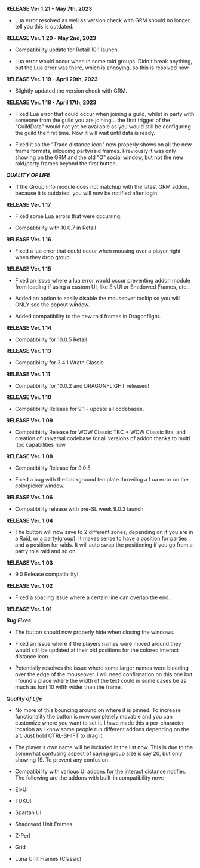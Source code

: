 

**RELEASE Ver 1.21 - May 7th, 2023**

* Lua error resolved as well as version check with GRM should no longer tell you this is outdated.

**RELEASE Ver. 1.20 - May 2nd, 2023**

* Compatibility update for Retail 10.1 launch.

* Lua error would occur when in some raid groups. Didn't break anything, but the Lua error was there, which is annoying, so this is resolved now.


**RELEASE Ver. 1.19 - April 29th, 2023**

* Slightly updated the version check with GRM.


**RELEASE Ver. 1.18 - April 17th, 2023**

* Fixed Lua error that could occur when joining a guild, whilst in party with someone from the guild you are joining... the first trigger of the "GuildData" would not yet be available as you would still be configuring the guild the first time. Now it will wait until data is ready.

* Fixed it so the "Trade distance icon" now properly shows on all the new frame formats, inlcuding party/raid frames. Previously it was only showing on the GRM and the old "O" social window, but not the new raid/party frames beyond the first button.

***QUALITY OF LIFE***

* If the Group Info module does not matchup with the latest GRM addon, because it is outdated, you will now be notified after login.

**RELEASE Ver. 1.17**

* Fixed some Lua errors that were occurring.

* Compatibility with 10.0.7 in Retail

**RELEASE Ver. 1.16**

* Fixed a lua error that could occur when mousing over a player right when they drop group.

**RELEASE Ver. 1.15**

* Fixed an issue where a lua error would occur preventing addon module from loading if using a custom UI, like ElvUI or Shadowed Frames, etc...

* Added an option to easily disable the mouseover tooltip so you will ONLY see the popout window.

* Added compatibility to the new raid frames in Dragonflight.

**RELEASE Ver. 1.14**

* Compatibility for 10.0.5 Retail

**RELEASE Ver. 1.13**

* Compatibility for 3.4.1 Wrath Classic

**RELEASE Ver. 1.11**

* Compatibility for 10.0.2 and DRAGONFLIGHT released!

**RELEASE Ver. 1.10**

* Compatibility Release for 9.1 - update all codebases.

**RELEASE Ver. 1.09**

* Compatibility Release for WOW Classic TBC + WOW Classic Era, and creation of universal codebase for all versions of addon thanks to multi .toc capabilities now

**RELEASE Ver. 1.08**

* Compatibility Release for 9.0.5

* Fixed a bug with the background template throwiing a Lua error on the colorpicker window.

**RELEASE Ver. 1.06**

* Compatibility release with pre-SL week 9.0.2 launch

**RELEASE Ver. 1.04**

* The button will now save to 2 different zones, depending on if you are in a Raid, or a party(group). It makes sense to have a position for parties and a position for raids. It will auto swap the positioning if you go from a party to a raid and so on.


**RELEASE Ver. 1.03**
* 9.0 Release compatibility!

**RELEASE Ver. 1.02**

* Fixed a spacing issue where a certain line can overlap the end.


**RELEASE Ver. 1.01**

***Bug Fixes***

* The button should now properly hide when closing the windows.

* Fixed an issue where if the players names were moved around they would still be updated at their old positions for the colored interact distance icon.

* Potentially resolves the issue where some larger names were bleeding over the edge of the mouseover. I will need confirmation on this one but I found a place where the width of the text could in some cases be as much as font 10 wifth wider than the frame.


***Quality of Life***

* No more of this bouncing around on where it is pinned. To increase functionality the button is now completely movable and you can customize where you want to set it. I have made this a per-character location as I know some people run different addons depending on the alt. Just hold CTRL-SHIFT to drag it.

* The player's own name will be included in the list now. This is due to the somewhat confusing aspect of saying group size is say 20, but only showing 19. To prevent any confusion.

* Compatibility with various UI addons for the interact distance notifier. The following are the addons with built-in compatibility now:

- ElvUI

- TUKUI

- Spartan UI

- Shadowed Unit Frames

- Z-Perl

- Grid

- Luna Unit Frames (Classic)